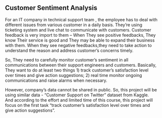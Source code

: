 
## Customer Sentiment Analysis


 For an IT company in technical support team , the employee has to  deal with different issues
from various customer in a daily basis. They’re using ticketing system and live chat to
communicate with customers. Customer feedback is very import to them – When They see positive
feedbacks, They know Their service is good and They may be able to expand their business with them.
When they see negative feedbacks,they need to take action to understand the reason and
address customer’s concerns timely.

So, They need to carefully monitor customer’s sentiment in all communications between their
support engineers and customers. Basically, They want to do at least two things 1) track
customer’s satisfaction level over times and give action suggestions; 2) real time monitor
ongoing communications and raise alarms when necessary.

However,  company’s data cannot be shared in public. So, this project will be using similar
data - “Customer Support on Twitter” dataset from Kaggle. And according to the effort and
limited time of this course, this project will focus on the first task “track customer’s satisfaction
level over times and give action suggestions”.
